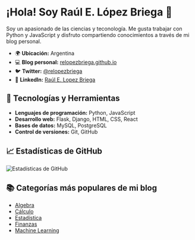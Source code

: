 # ¡Hola! Soy Raúl E. López Briega 👋

Soy un apasionado de las ciencias y teconología. Me gusta trabajar con Python y JavaScript y disfruto compartiendo conocimientos a través de mi blog personal.

- 🌍 **Ubicación:** Argentina
- 💻 **Blog personal:** [relopezbriega.github.io](http://relopezbriega.github.io/)
- 🐦 **Twitter:** [@relopezbriega](https://twitter.com/relopezbriega) 
- 💼 **LinkedIn:** [Raúl E. Lopez Briega](https://www.linkedin.com/in/relopezbriega/) 

## 🚀 Tecnologías y Herramientas

- **Lenguajes de programación:** Python, JavaScript
- **Desarrollo web:** Flask, Django, HTML, CSS, React
- **Bases de datos:** MySQL, PostgreSQL
- **Control de versiones:** Git, GitHub

## 📈 Estadísticas de GitHub

![Estadísticas de GitHub](https://github-readme-stats.vercel.app/api?username=relopezbriega&show_icons=true&theme=radical)

## 📚 Categorías más populares de mi blog

<!-- Aquí puedes listar tus últimas publicaciones -->
- [Algebra](https://relopezbriega.github.io/categories/algebra/)
- [Cálculo](https://relopezbriega.github.io/categories/calculo/)
- [Estadística](https://relopezbriega.github.io/categories/estadistica/)
- [Finanzas](https://relopezbriega.github.io/categories/finanzas/)
- [Machine Learning](https://relopezbriega.github.io/categories/machine-learning/)

